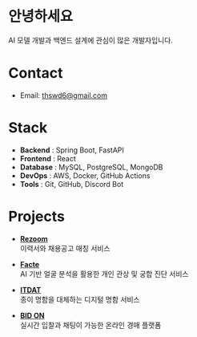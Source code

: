 # 안녕하세요

AI 모델 개발과 백엔드 설계에 관심이 많은 개발자입니다. 

# Contact

- Email: thswd6@gmail.com


# Stack

- **Backend** : Spring Boot, FastAPI
- **Frontend** : React
- **Database** : MySQL, PostgreSQL, MongoDB
- **DevOps** : AWS, Docker, GitHub Actions
- **Tools** : Git, GitHub, Discord Bot


# Projects

- **[Rezoom](https://github.com/Team-Rezoom)**  
  이력서와 채용공고 매칭 서비스

- **[Facte](https://github.com/AI-X-5jo-Mini/mini-frontend)**  
  AI 기반 얼굴 분석을 활용한 개인 관상 및 궁합 진단 서비스

- **[ITDAT](https://github.com/itdat-namewallet/Mobile)**  
  종이 명함을 대체하는 디지털 명함 서비스

- **[BID ON](https://github.com/gangnam-auction/gangnam-auction)**  
  실시간 입찰과 채팅이 가능한 온라인 경매 플랫폼
